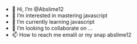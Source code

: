 - 👋 Hi, I’m @Abslime12
- 👀 I’m interested in mastering javascript
- 🌱 I’m currently learning javascript
- 💞️ I’m looking to collaborate on ...
- 📫 How to reach me emalil or my snap abslime12

<!---
Abslime12/Abslime12 is a ✨ special ✨ repository because its `README.md` (this file) appears on your GitHub profile.
You can click the Preview link to take a look at your changes.
--->
